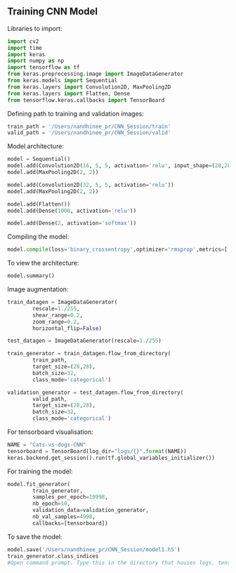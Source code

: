 ## Training CNN Model

Libraries to import:

```python
import cv2
import time
import keras
import numpy as np
import tensorflow as tf
from keras.preprocessing.image import ImageDataGenerator
from keras.models import Sequential
from keras.layers import Convolution2D, MaxPooling2D
from keras.layers import Flatten, Dense
from tensorflow.keras.callbacks import TensorBoard
```

Defining path to training and validation images:

```python
train_path = '/Users/nandhinee_pr/CNN_Session/train'
valid_path = '/Users/nandhinee_pr/CNN_Session/valid'
```

Model architecture:

```python
model = Sequential()
model.add(Convolution2D(16, 5, 5, activation='relu', input_shape=(28,28, 3)))
model.add(MaxPooling2D(2, 2))

model.add(Convolution2D(32, 5, 5, activation='relu'))
model.add(MaxPooling2D(2, 2))

model.add(Flatten())
model.add(Dense(1000, activation='relu'))

model.add(Dense(2, activation='softmax'))
```

Compiling the model:

```python
model.compile(loss='binary_crossentropy',optimizer='rmsprop',metrics=['accuracy'])
```

To view the architecture:

```python
model.summary()
```

Image augmentation:

```python
train_datagen = ImageDataGenerator(
        rescale=1./255,
        shear_range=0.2,
        zoom_range=0.2,
        horizontal_flip=False)

test_datagen = ImageDataGenerator(rescale=1./255)

train_generator = train_datagen.flow_from_directory(
        train_path,
        target_size=(28,28),
        batch_size=32,
        class_mode='categorical')

validation_generator = test_datagen.flow_from_directory(
        valid_path,
        target_size=(28,28),
        batch_size=32,
        class_mode='categorical')
```

For tensorboard visualisation:

```python
NAME = "Cats-vs-dogs-CNN"
tensorboard = TensorBoard(log_dir="logs/{}".format(NAME))
keras.backend.get_session().run(tf.global_variables_initializer())
```

For training the model:

```python
model.fit_generator(
        train_generator,
        samples_per_epoch=19998,
        nb_epoch=10,
        validation_data=validation_generator,
        nb_val_samples=4998,
        callbacks=[tensorboard])
```

To save the model:

```python
model.save('/Users/nandhinee_pr/CNN_Session/model1.h5')
train_generator.class_indices
#Open command prompt. Type this in the directory that houses logs. tensorboard --lodir='logs/'i
```
